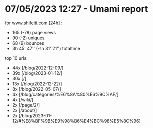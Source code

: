 # 07/05/2023 12:27 - Umami report
for www.shifeiti.com [24h] :

 - 165 (-78) page views
 - 90 (-2) uniques
 - 68 (9) bounces
 - 3h 45' 47'' (-1h 31' 21'') totaltime


top 10 urls:
 - 44x [/blog/2022-12-09/]
 - 39x [/blog/2023-01-12/]
 - 30x [/]
 - 13x [/blog/2022-12-22/]
 - 8x [/blog/2022-05-07/]
 - 4x [/blog/categories/%E6%8A%80%E6%9C%AF/]
 - 4x [/wiki/]
 - 2x [/page/2/]
 - 2x [/about/]
 - 2x [/blog/2023-01-12/#%E8%BF%9B%E9%98%B6%E4%BC%98%E5%8C%96]


